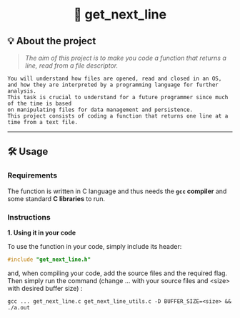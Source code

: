 <h1 align="center">
	<p>
	📖 get_next_line
	</p>
</h1>

## 💡 About the project

> _The aim of this project is to make you code a function that returns a line, read from a file descriptor._

	You will understand how files are opened, read and closed in an OS,
	and how they are interpreted by a programming language for further analysis.
	This task is crucial to understand for a future programmer since much of the time is based
	on manipulating files for data management and persistence.
	This project consists of coding a function that returns one line at a time from a text file.

---

## 🛠️ Usage

### Requirements

The function is written in C language and thus needs the **`gcc` compiler** and some standard **C libraries** to run.

### Instructions

**1. Using it in your code**

To use the function in your code, simply include its header:

```C
#include "get_next_line.h"
```

and, when compiling your code, add the source files and the required flag. Then simply run the command (change ... with your source files and \<size\> with desired buffer size) :

```shell
gcc ... get_next_line.c get_next_line_utils.c -D BUFFER_SIZE=<size> && ./a.out
```
